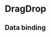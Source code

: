 # DragDrop

## Data binding

<hhl-live-editor title="" htmlCode='
      <template>
      <H_row>
        <H_drag-drop v-model="list1" class="list">
          <template v-slot:item="{ item }">
            <!-- example -->
            <div class="item col-pri shadow-2">
              {{ item.title }}
            </div>
            <!-- or your own template -->
          </template>
        </H_drag-drop>
        <div class="json">
          {{ list1 }}
        </div>
        <H_drag-drop v-model="list2" class="list" :max-items="3">
          <template v-slot:item="{ item }">
            <!-- example -->
            <div class="item col-pri shadow-2">
              {{ item.title }}
            </div>
            <!-- or your own template -->
          </template>
        </H_drag-drop>
        <div class="json">
          {{ list2 }}
        </div>
      </H_row>
      </template>
      <script>
      const list1 = ref([
        { id: 1, title: "Nummer1" },
        { id: 2, title: "Nummer2" },
        { id: 3, title: "Nummer3" },
        { id: 4, title: "Nummer4" },
        { id: 5, title: "Nummer5" },
        { id: 6, title: "Nummer6" },
        { id: 7, title: "Nummer7" },
        { id: 8, title: "Nummer8" }
      ]);
      const list2 = ref([]);
      return {list1, list2}
      </script>
      <style>
      .list {
        display: flex;
        flex-direction: column;
        align-items: center;
        height: 400px;
        width: 140px;
        gap: 8px;
        border: solid 1px var(--col-bg-4);
        padding: 5px;
      }
      .json {
        padding: 8px;
        height: 400px;
        width: 200px;
        background-color: var(--col-bg-4)
      }
      .item {
        padding: 4px;
        width: 100px;
        text-align: center;
        border-radius: 4px;
      }
      </style>
'>
</hhl-live-editor>

<br>
